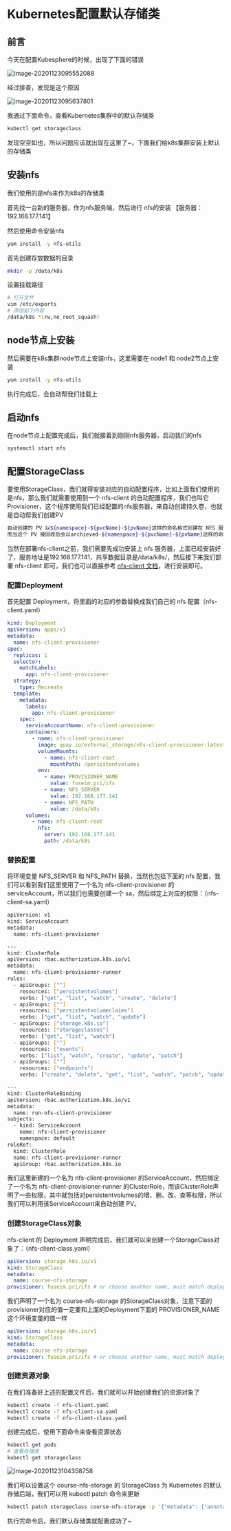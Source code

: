 # Kubernetes配置默认存储类

## 前言

今天在配置Kubesphere的时候，出现了下面的错误

![image-20201123095552088](./images/image-20201123095552088.png)

经过排查，发现是这个原因

![image-20201123095637801](./images/image-20201123095637801.png)

我通过下面命令，查看Kubernetes集群中的默认存储类

```bash
kubectl get storageclass
```

发现空空如也，所以问题应该就出现在这里了~，下面我们给k8s集群安装上默认的存储类

## 安装nfs

我们使用的是nfs来作为k8s的存储类

首先找一台新的服务器，作为nfs服务端，然后进行 nfs的安装 【服务器：192.168.177.141】

然后使用命令安装nfs

```bash
yum install -y nfs-utils
```

首先创建存放数据的目录

```bash
mkdir -p /data/k8s
```

设置挂载路径

```bash
# 打开文件
vim /etc/exports
# 添加如下内容
/data/k8s *(rw,no_root_squash)
```

## node节点上安装

然后需要在k8s集群node节点上安装nfs，这里需要在 node1 和 node2节点上安装

```bash
yum install -y nfs-utils
```

执行完成后，会自动帮我们挂载上

## 启动nfs

在node节点上配置完成后，我们就接着到刚刚nfs服务器，启动我们的nfs

```bahs
systemctl start nfs
```

## 配置StorageClass

要使用StorageClass，我们就得安装对应的自动配置程序，比如上面我们使用的是nfs，那么我们就需要使用到一个 nfs-client 的自动配置程序，我们也叫它 Provisioner，这个程序使用我们已经配置的nfs服务器，来自动创建持久卷，也就是自动帮我们创建PV

```bash
自动创建的 PV 以${namespace}-${pvcName}-${pvName}这样的命名格式创建在 NFS 服务器上的共享数据目录中
而当这个 PV 被回收后会以archieved-${namespace}-${pvcName}-${pvName}这样的命名格式存在 NFS 服务器上。
```

当然在部署nfs-client之前，我们需要先成功安装上 nfs 服务器，上面已经安装好了，服务地址是192.168.177.141，共享数据目录是/data/k8s/，然后接下来我们部署 nfs-client 即可，我们也可以直接参考 [nfs-client 文档](https://github.com/kubernetes-incubator/external-storage/tree/master/nfs-client)，进行安装即可。

### 配置Deployment

首先配置 Deployment，将里面的对应的参数替换成我们自己的 nfs 配置（nfs-client.yaml）

```yaml
kind: Deployment
apiVersion: apps/v1
metadata:
  name: nfs-client-provisioner
spec:
  replicas: 1
  selector:
    matchLabels:
      app: nfs-client-provisioner
  strategy:
    type: Recreate
  template:
    metadata:
      labels:
        app: nfs-client-provisioner
    spec:
      serviceAccountName: nfs-client-provisioner
      containers:
        - name: nfs-client-provisioner
          image: quay.io/external_storage/nfs-client-provisioner:latest
          volumeMounts:
            - name: nfs-client-root
              mountPath: /persistentvolumes
          env:
            - name: PROVISIONER_NAME
              value: fuseim.pri/ifs
            - name: NFS_SERVER
              value: 192.168.177.141
            - name: NFS_PATH
              value: /data/k8s
      volumes:
        - name: nfs-client-root
          nfs:
            server: 192.168.177.141
            path: /data/k8s
```

### 替换配置

将环境变量 NFS_SERVER 和 NFS_PATH 替换，当然也包括下面的 nfs 配置，我们可以看到我们这里使用了一个名为 nfs-client-provisioner 的serviceAccount，所以我们也需要创建一个 sa，然后绑定上对应的权限：（nfs-client-sa.yaml）

```bash
apiVersion: v1
kind: ServiceAccount
metadata:
  name: nfs-client-provisioner

---
kind: ClusterRole
apiVersion: rbac.authorization.k8s.io/v1
metadata:
  name: nfs-client-provisioner-runner
rules:
  - apiGroups: [""]
    resources: ["persistentvolumes"]
    verbs: ["get", "list", "watch", "create", "delete"]
  - apiGroups: [""]
    resources: ["persistentvolumeclaims"]
    verbs: ["get", "list", "watch", "update"]
  - apiGroups: ["storage.k8s.io"]
    resources: ["storageclasses"]
    verbs: ["get", "list", "watch"]
  - apiGroups: [""]
    resources: ["events"]
    verbs: ["list", "watch", "create", "update", "patch"]
  - apiGroups: [""]
    resources: ["endpoints"]
    verbs: ["create", "delete", "get", "list", "watch", "patch", "update"]

---
kind: ClusterRoleBinding
apiVersion: rbac.authorization.k8s.io/v1
metadata:
  name: run-nfs-client-provisioner
subjects:
  - kind: ServiceAccount
    name: nfs-client-provisioner
    namespace: default
roleRef:
  kind: ClusterRole
  name: nfs-client-provisioner-runner
  apiGroup: rbac.authorization.k8s.io
```

我们这里新建的一个名为 nfs-client-provisioner 的ServiceAccount，然后绑定了一个名为 nfs-client-provisioner-runner 的ClusterRole，而该ClusterRole声明了一些权限，其中就包括对persistentvolumes的增、删、改、查等权限，所以我们可以利用该ServiceAccount来自动创建 PV。

### 创建StorageClass对象

nfs-client 的 Deployment 声明完成后，我们就可以来创建一个StorageClass对象了：（nfs-client-class.yaml）

```yaml
apiVersion: storage.k8s.io/v1
kind: StorageClass
metadata:
  name: course-nfs-storage
provisioner: fuseim.pri/ifs # or choose another name, must match deployment's env PROVISIONER_NAME'
```

我们声明了一个名为 course-nfs-storage 的StorageClass对象，注意下面的provisioner对应的值一定要和上面的Deployment下面的 PROVISIONER_NAME 这个环境变量的值一样

```yaml
apiVersion: storage.k8s.io/v1
kind: StorageClass
metadata:
  name: course-nfs-storage
provisioner: fuseim.pri/ifs # or choose another name, must match deployment's env PROVISIONER_NAME'
```

### 创建资源对象

在我们准备好上述的配置文件后，我们就可以开始创建我们的资源对象了

```bash
kubectl create -f nfs-client.yaml
kubectl create -f nfs-client-sa.yaml
kubectl create -f nfs-client-class.yaml
```

创建完成后，使用下面命令来查看资源状态

```bash
kubectl get pods
# 查看存储类
kubectl get storageclass
```

![image-20201123104358758](./images/image-20201123104358758.png)

我们可以设置这个 course-nfs-storage 的 StorageClass 为 Kubernetes 的默认存储后端，我们可以用 kubectl patch 命令来更新

```bash
kubectl patch storageclass course-nfs-storage -p '{"metadata": {"annotations":{"storageclass.kubernetes.io/is-default-class":"true"}}}'
```

执行完命令后，我们默认存储类就配置成功了~